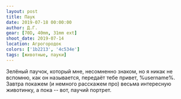 ```yaml
---
layout: post
title: Паук
date: 2019-07-18 00:00:00
author: Д.Г.
gear: [70D, 40mm, 31mm ext]
shoot_date: 2019-07-14
location: Агрогородок
colors: ['1b2213', '4c534e']
tags: [животные, пауки]
---
```

Зелёный паучок, который мне, несомненно знаком, но я никак не вспомню, как он называется, передаёт тебе привет, %username%. Завтра покажем (и немного расскажем про) весьма интересную животинку, а пока -- вот, паучий портрет.
